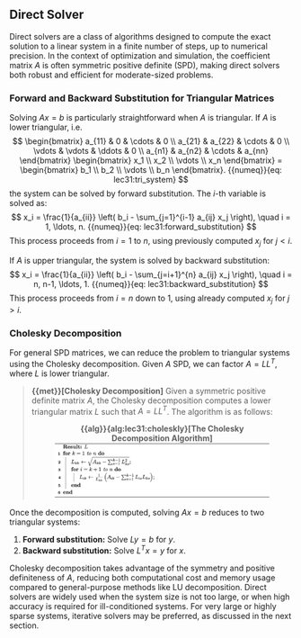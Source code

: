 ## Direct Solver

Direct solvers are a class of algorithms designed to compute the exact solution to a linear system in a finite number of steps, up to numerical precision. In the context of optimization and simulation, the coefficient matrix $A$ is often symmetric positive definite (SPD), making direct solvers both robust and efficient for moderate-sized problems.

### Forward and Backward Substitution for Triangular Matrices

Solving $A x = b$ is particularly straightforward when $A$ is triangular. If $A$ is lower triangular, i.e.
$$
\begin{bmatrix}
  a_{11} & 0      & \cdots & 0 \\
  a_{21} & a_{22} & \cdots & 0 \\
  \vdots & \vdots & \ddots & 0 \\
  a_{n1} & a_{n2} & \cdots & a_{nn}
\end{bmatrix}
\begin{bmatrix} x_1 \\ x_2 \\ \vdots \\ x_n \end{bmatrix} = \begin{bmatrix} b_1 \\ b_2 \\ \vdots \\ b_n \end{bmatrix}.
{{numeq}}{eq: lec31:tri_system}
$$
the system can be solved by forward substitution. The $i$-th variable is solved as:
$$
x_i = \frac{1}{a_{ii}} \left( b_i - \sum_{j=1}^{i-1} a_{ij} x_j \right), \quad i = 1, \ldots, n.
{{numeq}}{eq: lec31:forward_substitution}
$$
This process proceeds from $i=1$ to $n$, using previously computed $x_j$ for $j<i$.

If $A$ is upper triangular, the system is solved by backward substitution:
$$
x_i = \frac{1}{a_{ii}} \left( b_i - \sum_{j=i+1}^{n} a_{ij} x_j \right), \quad i = n, n-1, \ldots, 1.
{{numeq}}{eq: lec31:backward_substitution}
$$
This process proceeds from $i=n$ down to $1$, using already computed $x_j$ for $j>i$.

### Cholesky Decomposition

For general SPD matrices, we can reduce the problem to triangular systems using the Cholesky decomposition. Given $A$ SPD, we can factor $A = LL^T$, where $L$ is lower triangular.

> **{{met}}[Cholesky Decomposition]** Given a symmetric positive definite matrix $A$, the Cholesky decomposition computes a lower triangular matrix $L$ such that $A = LL^T$. The algorithm is as follows: <figure>
    <center>
    <b><figcaption>{{alg}}{alg:lec31:choleskly}[The Cholesky Decomposition Algorithm]</figcaption></b>
    <img src="img/lec33/alg_cholesky.png" width="650">
    </center>
</figure>

Once the decomposition is computed, solving $A x = b$ reduces to two triangular systems:

1. **Forward substitution:** Solve $L y = b$ for $y$.
2. **Backward substitution:** Solve $L^T x = y$ for $x$.

Cholesky decomposition takes advantage of the symmetry and positive definiteness of $A$, reducing both computational cost and memory usage compared to general-purpose methods like LU decomposition. Direct solvers are widely used when the system size is not too large, or when high accuracy is required for ill-conditioned systems. For very large or highly sparse systems, iterative solvers may be preferred, as discussed in the next section.